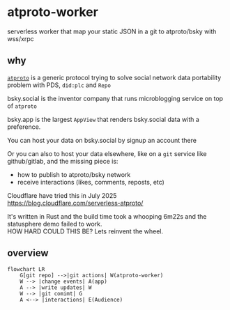 # atproto-worker
serverless worker that map your static JSON in a git to atproto/bsky with wss/xrpc

## why

[`atproto`](https://atproto.com) is a generic protocol trying to solve social network data portability problem with PDS, `did:plc` and `Repo`      

bsky.social is the inventor company that runs microblogging service on top of `atproto`

bsky.app is the largest `AppView` that renders bsky.social data with a preference.

You can host your data on bsky.social by signup an account there

Or you can also to host your data elsewhere, like on a `git` service like github/gitlab, and the missing piece is:

 - how to publish to atproto/bsky network
 - receive interactions (likes, comments, reposts, etc)

Cloudflare have tried this in July 2025   
https://blog.cloudflare.com/serverless-atproto/

It's written in Rust and the build time took a whooping 6m22s and the statusphere demo failed to work.     
HOW HARD COULD THIS BE? Lets reinvent the wheel.

## overview

```mermaid
flowchart LR
    G[git repo] -->|git actions| W(atproto-worker)
    W --> |change events| A(app)
    A --> |write updates| W
    W --> |git comimt| G
    A <--> |interactions| E(Audience)
```
